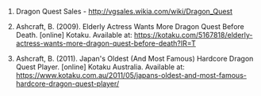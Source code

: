 1. Dragon Quest Sales - http://vgsales.wikia.com/wiki/Dragon_Quest

2. Ashcraft, B. (2009). Elderly Actress Wants More Dragon Quest Before Death. [online] Kotaku. Available at: https://kotaku.com/5167818/elderly-actress-wants-more-dragon-quest-before-death?IR=T

3. Ashcraft, B. (2011). Japan's Oldest (And Most Famous) Hardcore Dragon Quest Player. [online] Kotaku Australia. Available at: https://www.kotaku.com.au/2011/05/japans-oldest-and-most-famous-hardcore-dragon-quest-player/